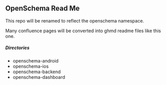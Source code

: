 ## OpenSchema Read Me

This repo will be renamed to reflect the openschema namespace.

Many confluence pages will be converted into ghmd readme files like this one.

##### Directories
- openschema-android
- openschema-ios
- openschema-backend
- openschema-dashboard
